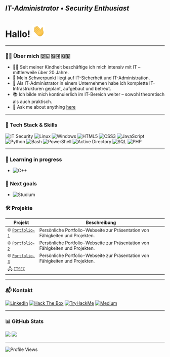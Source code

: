 ## <i>IT-Administrator • Security Enthusiast</i>


# Hallo! <img src="https://github.com/QG1o/QG1o/raw/main/gifs/hand.gif" width="40" alt="Winkende Hand">

---

### 👨‍💻 Über mich 🇩🇪 🇬🇷 🇬🇧 

- 🧑‍💻 Seit meiner Kindheit beschäftige ich mich intensiv mit IT – mittlerweile über 20 Jahre.  
- 🔐 Mein Schwerpunkt liegt auf IT-Sicherheit und IT-Administration.  
- 🏢 Als IT-Administrator in einem Unternehmen habe ich komplette IT-Infrastrukturen geplant, aufgebaut und betreut.  
- 📚 Ich bilde mich kontinuierlich im IT-Bereich weiter – sowohl theoretisch als auch praktisch.
- 💬 Ask me about anything [here](https://github.com/QG1o/ask-me/issues/new/choose)
---

### 🧰 Tech Stack & Skills

![IT Security](https://img.shields.io/badge/IT_Security-DC143C?style=plastic&logo=fortinet&logoColor=white)
![Linux](https://img.shields.io/badge/Linux-FCC624?style=plastic&logo=linux&logoColor=black)
![Windows](https://img.shields.io/badge/Windows-0078D6?style=plastic&logo=windows&logoColor=white)
![HTML5](https://img.shields.io/badge/HTML5-E44D26?style=plastic&logo=html5&logoColor=white)
![CSS3](https://img.shields.io/badge/CSS3-264DE4?style=plastic&logo=css3&logoColor=white)
![JavaScript](https://img.shields.io/badge/JavaScript-F0DB4F?style=plastic&logo=javascript&logoColor=black)
![Python](https://img.shields.io/badge/Python-3776AB?style=plastic&logo=python&logoColor=yellow)
![Bash](https://img.shields.io/badge/Bash-4EAA25?style=plastic&logo=gnu-bash&logoColor=white)
![PowerShell](https://img.shields.io/badge/PowerShell-5391FE?style=plastic&logo=powershell&logoColor=white)
![Active Directory](https://img.shields.io/badge/Active_Directory-003366?style=plastic&logo=microsoft-active-directory&logoColor=white)
![SQL](https://img.shields.io/badge/SQL-003B57?style=plastic&logo=sqlite&logoColor=white)
![PHP](https://img.shields.io/badge/PHP-777BB4?style=plastic&logo=php&logoColor=white)

---


### 🎯 Learning in progress

- ![C++](https://img.shields.io/badge/C%2B%2B-00599C?style=plastic&logo=c%2B%2B&logoColor=white)

### 🎯 Next goals

- ![Studium](https://img.shields.io/badge/Wirtschaftsinformatik-Studium-0A66C2?style=plastic&logo=bookstack&logoColor=white)


### 🛠 Projekte

| Projekt                 | Beschreibung                                                  |
|------------------------|--------------------------------------------------------------|
| 🌐 [`Portfolio-1`](https://qg1o.github.io/portfolio1/)          | Persönliche Portfolio-Webseite zur Präsentation von Fähigkeiten und Projekten. |
| 🌐 [`Portfolio-2`](https://qg1o.github.io/portfolio2/)          | Persönliche Portfolio-Webseite zur Präsentation von Fähigkeiten und Projekten. |
| 🌐 [`Portfolio-3`](https://github.com/QG1o/portfolio3)          | Persönliche Portfolio-Webseite zur Präsentation von Fähigkeiten und Projekten. |
| 🖧  [`ITSEC`](https://github.com/QG1o/itsec)                     |                                                                                |




---

### 📬 Kontakt

[![LinkedIn](https://img.shields.io/badge/LinkedIn-004182?style=plastic&logo=linkedin&logoColor=white)](https://www.linkedin.com/in/georgiost/)
[![Hack The Box](https://img.shields.io/badge/Hack_The_Box-1A472A?style=plastic&logo=hackthebox&logoColor=white)](https://app.hackthebox.com/profile/1004159)
[![TryHackMe](https://img.shields.io/badge/TryHackMe-9C3B20?style=plastic&logo=tryhackme&logoColor=white)](https://tryhackme.com/p/QG1o)
[![Medium](https://img.shields.io/badge/Medium-F2F1EC?style=plastic&logo=medium&logoColor=000000)](https://medium.com/@tertlidis)
 

---
### 📊 GitHub Stats

<div>
  <img src="https://github-readme-stats.vercel.app/api?username=QG1o&show_icons=true&theme=tokyonight&hide_title=true&cache_bust=1721723400" height="180" />
  <img src="https://github-readme-stats.vercel.app/api/top-langs/?username=QG1o&layout=compact&theme=tokyonight&cache_bust=1721723400" height="180" />
</div>


---

![Profile Views](https://komarev.com/ghpvc/?username=QG1o&style=plastic&color=blue)
